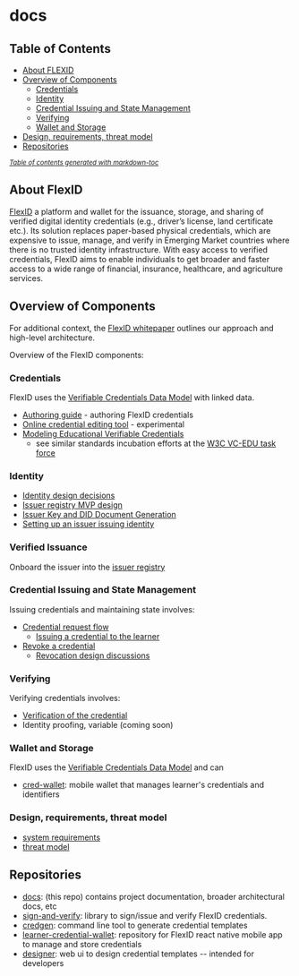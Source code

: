 # docs

## Table of Contents

- [About FLEXID](#about-flexid)
- [Overview of Components](#overview-of-components)
  * [Credentials](#credentials)
  * [Identity](#identity)
  * [Credential Issuing and State Management](#credential-issuing-and-state-management)
  * [Verifying](#verifying)
  * [Wallet and Storage](#wallet-and-storage)
- [Design, requirements, threat model](#design--requirements--threat-model)
- [Repositories](#repositories)

<small><i><a href='http://ecotrust-canada.github.io/markdown-toc/'>Table of contents generated with markdown-toc</a></i></small>

## About FlexID

[FlexID](https://flexid.asia/)  a platform and wallet for the issuance, storage, and sharing of verified digital identity credentials (e.g., driver’s license, land certificate etc.). Its solution replaces paper-based physical credentials, which are expensive to issue, manage, and verify in Emerging Market countries where there is no trusted identity infrastructure. With easy access to verified credentials, FlexID aims to enable individuals to get broader and faster access to a wide range of financial, insurance, healthcare, and agriculture services.


## Overview of Components

For additional context, the [FlexID whitepaper](https://flexid.asia) outlines our approach and high-level architecture. 

Overview of the FlexID components:

### Credentials

FlexID uses the [Verifiable Credentials Data Model](https://w3c.github.io/vc-data-model/) with linked data. 
- [Authoring guide](authoring/README.md) - authoring FlexID credentials
- [Online credential editing tool](https://flexid.github.io/playground/) - experimental
- [Modeling Educational Verifiable Credentials](https://w3c-ccg.github.io/vc-ed-models/) 
  - see similar standards incubation efforts at the [W3C VC-EDU task force](https://w3c-ccg.github.io/vc-ed/)

### Identity

- [Identity design decisions](identity/design_decisions_id.md)
- [Issuer registry MVP design](identity/issuer_registry.md)
- [Issuer Key and DID Document Generation](identity/issuer_key_generation.md)
- [Setting up an issuer issuing identity](identity/issuer_demo_id.md)

### Verified Issuance

Onboard the issuer into the [issuer registry](issuer_registry.md)


### Credential Issuing and State Management

Issuing credentials and maintaining state involves:

- [Credential request flow](request/credential_request.md)
  - [Issuing a credential to the learner](credential/issue_credential.md)
- [Revoke a credential](credential/revoke_credential.md)
  - [Revocation design discussions](credential/revoke_credential_design_discussions.md)

### Verifying

Verifying credentials involves:
- [Verification of the credential](verification/verify_credential.md)
- Identity proofing, variable (coming soon)

### Wallet and Storage
FlexID uses the [Verifiable Credentials Data Model](https://w3c.github.io/vc-data-model/) and can  

- [cred-wallet](https://github.com/ssidwallet/cred-wallet): mobile wallet that manages learner's credentials and identifiers

### Design, requirements, threat model

- [system requirements](system/requirements.md)
- [threat model](system/threat_model.md)

## Repositories

- [docs](https://github.com/flexid/docs): (this repo) contains project documentation, broader architectural docs, etc
- [sign-and-verify](https://github.com/flexid/sign-and-verify): library to sign/issue and verify FlexID credentials. 
- [credgen](https://github.com/flexid/credgen): command line tool to generate credential templates
- [learner-credential-wallet](https://github.com/flexid/learner-credential-wallet): repository for FlexID react native mobile app to manage and store credentials 
- [designer](https://github.com/flexid/designer): web ui to design credential templates -- intended for developers


